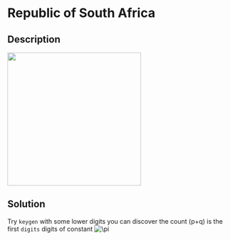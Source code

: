 # Republic of South Africa

## __Description__

<img src="https://user-images.githubusercontent.com/32315604/120190813-b03c2700-c24b-11eb-873e-0cdf30bcf735.png" width=300>

## __Solution__

Try ```keygen``` with some lower digits you can discover the count (p+q) is the first ```digits``` digits of constant <img src="https://latex.codecogs.com/svg.image?\bg_black&space;\pi" title="\pi" />

